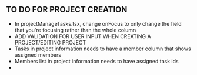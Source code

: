 ## TO DO FOR PROJECT CREATION
* In projectManageTasks.tsx, change onFocus to only change the field that you're focusing rather than the whole column
* ADD VALIDATION FOR USER INPUT WHEN CREATING A PROJECT/EDITING PROJECT
* Tasks in project information needs to have a member column that shows assigned members
* Members list in project information needs to have assigned task ids
* 